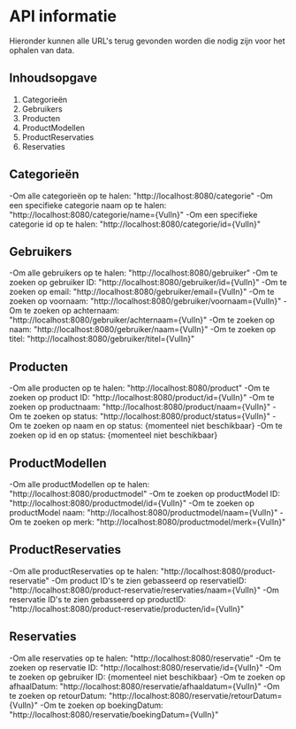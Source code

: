# API informatie

Hieronder kunnen alle URL's terug gevonden worden die nodig zijn voor het ophalen van data.

## Inhoudsopgave

1. Categorieën
2. Gebruikers
3. Producten
4. ProductModellen
5. ProductReservaties
6. Reservaties

## Categorieën

-Om alle categorieën op te halen: "http://localhost:8080/categorie"
-Om een specifieke categorie naam op te halen: "http://localhost:8080/categorie/name={VulIn}"
-Om een specifieke categorie id op te halen: "http://localhost:8080/categorie/id={VulIn}"

## Gebruikers

-Om alle gebruikers op te halen: "http://localhost:8080/gebruiker"
-Om te zoeken op gebruiker ID: "http://localhost:8080/gebruiker/id={VulIn}"
-Om te zoeken op email: "http://localhost:8080/gebruiker/email={VulIn}"
-Om te zoeken op voornaam: "http://localhost:8080/gebruiker/voornaam={VulIn}"
-Om te zoeken op achternaam: "http://localhost:8080/gebruiker/achternaam={VulIn}"
-Om te zoeken op naam: "http://localhost:8080/gebruiker/naam={VulIn}"
-Om te zoeken op titel: "http://localhost:8080/gebruiker/titel={VulIn}"

## Producten

-Om alle producten op te halen: "http://localhost:8080/product"
-Om te zoeken op product ID: "http://localhost:8080/product/id={VulIn}"
-Om te zoeken op productnaam: "http://localhost:8080/product/naam={VulIn}"
-Om te zoeken op status: "http://localhost:8080/product/status={VulIn}"
-Om te zoeken op naam en op status: {momenteel niet beschikbaar}
-Om te zoeken op id en op status: {momenteel niet beschikbaar}

## ProductModellen

-Om alle productModellen op te halen: "http://localhost:8080/productmodel"
-Om te zoeken op productModel ID: "http://localhost:8080/productmodel/id={VulIn}"
-Om te zoeken op productModel naam: "http://localhost:8080/productmodel/naam={VulIn}"
-Om te zoeken op merk: "http://localhost:8080/productmodel/merk={VulIn}"

## ProductReservaties

-Om alle productReservaties op te halen: "http://localhost:8080/product-reservatie"
-Om product ID's te zien gebasseerd op reservatieID: "http://localhost:8080/product-reservatie/reservaties/naam={VulIn}"
-Om reservatie ID's te zien gebasseerd op productID: "http://localhost:8080/product-reservatie/producten/id={VulIn}"

## Reservaties

-Om alle reservaties op te halen: "http://localhost:8080/reservatie"
-Om te zoeken op reservatie ID: "http://localhost:8080/reservatie/id={VulIn}"
-Om te zoeken op gebruiker ID: {momenteel niet beschikbaar}
-Om te zoeken op afhaalDatum: "http://localhost:8080/reservatie/afhaaldatum={VulIn}"
-Om te zoeken op retourDatum: "http://localhost:8080/reservatie/retourDatum={VulIn}"
-Om te zoeken op boekingDatum: "http://localhost:8080/reservatie/boekingDatum={VulIn}"